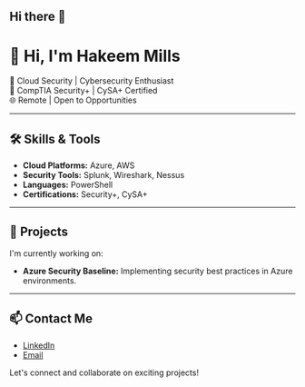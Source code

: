 ## Hi there 👋
# 👋 Hi, I'm Hakeem Mills

🔐 Cloud Security | Cybersecurity Enthusiast  
📜 CompTIA Security+ | CySA+ Certified  
🌐 Remote | Open to Opportunities

---

## 🛠️ Skills & Tools

- **Cloud Platforms:** Azure, AWS
- **Security Tools:** Splunk, Wireshark, Nessus
- **Languages:** PowerShell
- **Certifications:** Security+, CySA+

---

## 📂 Projects

I'm currently working on:

- **Azure Security Baseline:** Implementing security best practices in Azure environments.

---

## 📫 Contact Me

- [LinkedIn](https://www.linkedin.com/in/hakeem-mills/)
- [Email](Mills.t.hakeem@gmail.com)

Let's connect and collaborate on exciting projects!
